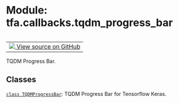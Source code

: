 <div itemscope itemtype="http://developers.google.com/ReferenceObject">
<meta itemprop="name" content="tfa.callbacks.tqdm_progress_bar" />
<meta itemprop="path" content="Stable" />
</div>

# Module: tfa.callbacks.tqdm_progress_bar


<table class="tfo-notebook-buttons tfo-api" align="left">

<td>
  <a target="_blank" href="https://github.com/tensorflow/addons/tree/r0.7/tensorflow_addons/callbacks/tqdm_progress_bar.py">
    <img src="https://www.tensorflow.org/images/GitHub-Mark-32px.png" />
    View source on GitHub
  </a>
</td></table>



TQDM Progress Bar.



## Classes

[`class TQDMProgressBar`](../../tfa/callbacks/TQDMProgressBar.md): TQDM Progress Bar for Tensorflow Keras.



